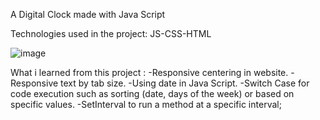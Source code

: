 A Digital Clock made with Java Script

Technologies used in the project: JS-CSS-HTML

![image](https://github.com/Tennoxic/Digital-Clock-JS/blob/main/Photo.png)

What i learned from this project :
-Responsive centering in website.
-Responsive text by tab size.
-Using date in Java Script.
-Switch Case for code execution such as sorting (date, days of the week) or based on specific values.
-SetInterval to run a method at a specific interval;
